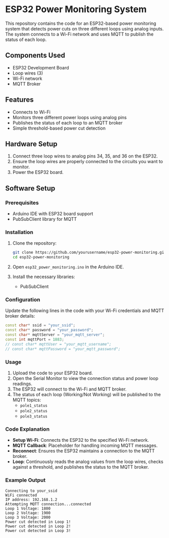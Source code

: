 # ESP32 Power Monitoring System

This repository contains the code for an ESP32-based power monitoring system that detects power cuts on three different loops using analog inputs. The system connects to a Wi-Fi network and uses MQTT to publish the status of each loop.

## Components Used

- ESP32 Development Board
- Loop wires (3)
- Wi-Fi network
- MQTT Broker

## Features

- Connects to Wi-Fi
- Monitors three different power loops using analog pins
- Publishes the status of each loop to an MQTT broker
- Simple threshold-based power cut detection

## Hardware Setup

1. Connect three loop wires to analog pins 34, 35, and 36 on the ESP32.
2. Ensure the loop wires are properly connected to the circuits you want to monitor.
3. Power the ESP32 board.

## Software Setup

### Prerequisites

- Arduino IDE with ESP32 board support
- PubSubClient library for MQTT

### Installation

1. Clone the repository:
    ```bash
    git clone https://github.com/yourusername/esp32-power-monitoring.git
    cd esp32-power-monitoring
    ```

2. Open `esp32_power_monitoring.ino` in the Arduino IDE.

3. Install the necessary libraries:
    - PubSubClient

### Configuration

Update the following lines in the code with your Wi-Fi credentials and MQTT broker details:
```cpp
const char* ssid = "your_ssid";
const char* password = "your_password";
const char* mqttServer = "your_mqtt_server";
const int mqttPort = 1883;
// const char* mqttUser = "your_mqtt_username";
// const char* mqttPassword = "your_mqtt_password";
```

### Usage

1. Upload the code to your ESP32 board.
2. Open the Serial Monitor to view the connection status and power loop readings.
3. The ESP32 will connect to the Wi-Fi and MQTT broker.
4. The status of each loop (Working/Not Working) will be published to the MQTT topics:
    - `pole1_status`
    - `pole2_status`
    - `pole3_status`

### Code Explanation

- **Setup Wi-Fi**: Connects the ESP32 to the specified Wi-Fi network.
- **MQTT Callback**: Placeholder for handling incoming MQTT messages.
- **Reconnect**: Ensures the ESP32 maintains a connection to the MQTT broker.
- **Loop**: Continuously reads the analog values from the loop wires, checks against a threshold, and publishes the status to the MQTT broker.

### Example Output

```plaintext
Connecting to your_ssid
WiFi connected
IP address: 192.168.1.2
Attempting MQTT connection...connected
Loop 1 Voltage: 1800
Loop 2 Voltage: 1900
Loop 3 Voltage: 2000
Power cut detected in Loop 1!
Power cut detected in Loop 2!
Power cut detected in Loop 3!


